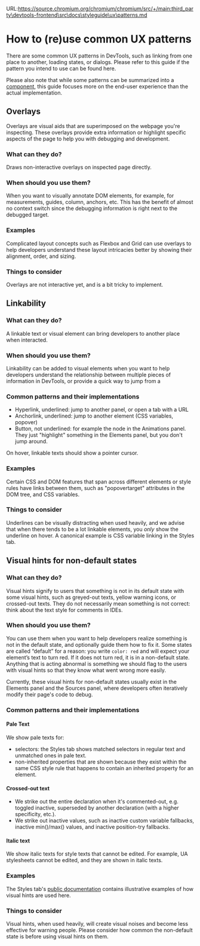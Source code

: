 URL:https://source.chromium.org/chromium/chromium/src/+/main:third_party\devtools-frontend\src\docs\styleguide\ux\patterns.md
# How to (re)use common UX patterns

There are some common UX patterns in DevTools, such as linking from one place to another, loading states, or dialogs. Please refer to this guide if the pattern you intend to use can be found here.

Please also note that while some patterns can be summarized into a [component](components.md), this guide focuses more on the end-user experience than the actual implementation.

## Overlays

Overlays are visual aids that are superimposed on the webpage you're inspecting. These overlays provide extra information or highlight specific aspects of the page to help you with debugging and development.

### What can they do?
Draws non-interactive overlays on inspected page directly.

### When should you use them?
When you want to visually annotate DOM elements, for example, for measurements, guides, column, anchors, etc. This has the benefit of almost no context switch since the debugging information is right next to the debugged target.

### Examples

Complicated layout concepts such as Flexbox and Grid can use overlays to help developers understand these layout intricacies better by showing their alignment, order, and sizing.

### Things to consider

Overlays are not interactive yet, and is a bit tricky to implement.

## Linkability

### What can they do?

A linkable text or visual element can bring developers to another place when interacted.

### When should you use them?

Linkability can be added to visual elements when you want to help developers understand the relationship between multiple pieces of information in DevTools, or provide a quick way to jump from a

### Common patterns and their implementations

- Hyperlink, underlined: jump to another panel, or open a tab with a URL
- Anchorlink, underlined: jump to another element (CSS variables, popover)
- Button, not underlined: for example the node in the Animations panel. They just "highlight" something in the Elements panel, but you don't jump around.

On hover, linkable texts should show a pointer cursor.

### Examples

Certain CSS and DOM features that span across different elements or style rules have links between them, such as "popovertarget" attributes in the DOM tree, and CSS variables.

### Things to consider

Underlines can be visually distracting when used heavily, and we advise that when there tends to be a lot linkable elements, you _only_ show the underline on hover. A canonical example is CSS variable linking in the Styles tab.

## Visual hints for non-default states

### What can they do?

Visual hints signify to users that something is not in its default state with some visual hints, such as greyed-out texts, yellow warning icons, or crossed-out texts. They do not necessarily mean something is not correct: think about the text style for comments in IDEs.

### When should you use them?

You can use them when you want to help developers realize something is not in the default state, and optionally guide them how to fix it. Some states are called “default” for a reason: you write `color: red` and will expect your element’s text to turn red. If it does not turn red, it is in a non-default state. Anything that is acting abnormal is something we should flag to the users with visual hints so that they know what went wrong more easily.

Currently, these visual hints for non-default states usually exist in the Elements panel and the Sources panel, where developers often iteratively modify their page's code to debug.

### Common patterns and their implementations

#### Pale Text

We show pale texts for:
- selectors: the Styles tab shows matched selectors in regular text and unmatched ones in pale text.
- non-inherited properties that are shown because they exist within the same CSS style rule that happens to contain an inherited property for an element.

#### Crossed-out text
- We strike out the entire declaration when
it's commented-out, e.g. toggled inactive,
superseded by another declaration (with a higher specificity, etc.).
- We strike out inactive values, such as inactive custom variable fallbacks, inactive min()/max() values, and inactive position-try fallbacks.

#### Italic text

We show italic texts for style texts that cannot be edited. For example, UA stylesheets cannot be edited, and they are shown in italic texts.

### Examples

The Styles tab's [public documentation](https://developer.chrome.com/docs/devtools/css/issues) contains illustrative examples of how visual hints are used here.

### Things to consider

Visual hints, when used heavily, will create visual noises and become less effective for warning people. Please consider how common the non-default state is before using visual hints on them.
